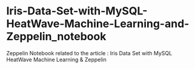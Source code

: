 # Iris-Data-Set-with-MySQL-HeatWave-Machine-Learning-and-Zeppelin_notebook
Zeppelin Notebook related to the article : Iris Data Set with MySQL HeatWave Machine Learning &amp; Zeppelin
